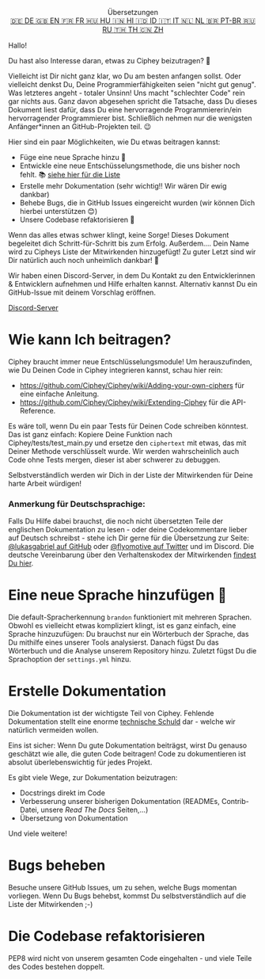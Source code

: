 <p align="center">
Übersetzungen <br>
<a href=https://github.com/Ciphey/Ciphey/tree/master/translations/de/CONTRIBUTING.md>🇩🇪 DE   </a>
<a href=https://github.com/Ciphey/Ciphey/tree/master/CONTRIBUTING.md>🇬🇧 EN   </a>
<a href=https://github.com/Ciphey/Ciphey/tree/master/translations/fr/CONTRIBUTING.md>🇫🇷 FR   </a>
<a href=https://github.com/Ciphey/Ciphey/tree/master/translations/hu/CONTRIBUTING.md>🇭🇺 HU   </a>
<a href=https://github.com/Ciphey/Ciphey/tree/master/translations/hi/CONTRIBUTING.md>🇮🇳 HI   </a>
<a href=https://github.com/Ciphey/Ciphey/tree/master/translations/id/CONTRIBUTING.md>🇮🇩 ID   </a>
<a href=https://github.com/Ciphey/Ciphey/tree/master/translations/it/CONTRIBUTING.md>🇮🇹 IT   </a>
<a href=https://github.com/Ciphey/Ciphey/tree/master/translations/nl/CONTRIBUTING.md>🇳🇱 NL   </a>
<a href=https://github.com/Ciphey/Ciphey/tree/master/translations/pt-br/CONTRIBUTING.md>🇧🇷 PT-BR   </a>
<a href=https://github.com/Ciphey/Ciphey/tree/master/translations/ru/CONTRIBUTING.md>🇷🇺 RU   </a>
<a href="https://github.com/Ciphey/Ciphey/tree/master/translations/th/CONTRIBUTING.md">🇹🇭 TH   </a>
<a href=https://github.com/Ciphey/Ciphey/tree/master/translations/zh/CONTRIBUTING.md>🇨🇳 ZH   </a>
</p>

Hallo! 

Du hast also Interesse daran, etwas zu Ciphey beizutragen? 🤔

Vielleicht ist Dir nicht ganz klar, wo Du am besten anfangen sollst. Oder vielleicht denkst Du, Deine Programmierfähigkeiten seien "nicht gut genug". Was letzteres angeht - totaler Unsinn! Uns macht "schlechter Code" rein gar nichts aus. Ganz davon abgesehen spricht die Tatsache, dass Du dieses Dokument liest dafür, dass Du eine hervorragende Programmiererin/ein hervorragender Programmierer bist. Schließlich nehmen nur die wenigsten Anfänger\*innen an GitHub-Projekten teil. 😉

Hier sind ein paar Möglichkeiten, wie Du etwas beitragen kannst:
* Füge eine neue Sprache hinzu 🧏
* Entwickle eine neue Entschüsselungsmethode, die uns bisher noch fehlt. 📚 [siehe hier für die Liste](https://github.com/Ciphey/Ciphey/issues/63)
* Erstelle mehr Dokumentation (sehr wichtig‼️  Wir wären Dir ewig dankbar)
* Behebe Bugs, die in GitHub Issues eingereicht wurden (wir können Dich hierbei unterstützen 😊)
* Unsere Codebase refaktorisieren 🥺

Wenn das alles etwas schwer klingt, keine Sorge! Dieses Dokument begeleitet dich Schritt-für-Schritt bis zum Erfolg. Außerdem.... Dein Name wird zu Cipheys Liste der Mitwirkenden hinzugefügt! 
Zu guter Letzt sind wir Dir natürlich auch noch unheimlich dankbar! 🙏


Wir haben einen Discord-Server, in dem Du Kontakt zu den Entwicklerinnen & Entwicklern aufnehmen und Hilfe erhalten kannst. Alternativ kannst Du ein GitHub-Issue mit deinem Vorschlag eröffnen. 

[Discord-Server](https://discord.gg/KfyRUWw)
# Wie kann Ich beitragen?
Ciphey braucht immer neue Entschlüsselungsmodule! Um herauszufinden, wie Du Deinen Code in Ciphey integrieren kannst, schau hier rein:
* https://github.com/Ciphey/Ciphey/wiki/Adding-your-own-ciphers für eine einfache Anleitung.
* https://github.com/Ciphey/Ciphey/wiki/Extending-Ciphey für die API-Reference.

Es wäre toll, wenn Du ein paar Tests für Deinen Code schreiben könntest. Das ist ganz einfach: 
Kopiere Deine Funktion nach Ciphey/tests/test_main.py und ersetze den `ciphertext` mit etwas, das mit Deiner Methode verschlüsselt wurde. Wir werden wahrscheinlich auch Code ohne Tests mergen, dieser ist aber schwerer zu debuggen.

Selbstverständlich werden wir Dich in der Liste der Mitwirkenden für Deine harte Arbeit würdigen!

### Anmerkung für Deutschsprachige:
Falls Du Hilfe dabei brauchst, die noch nicht übersetzten Teile der englischen Dokumentation zu lesen - oder deine Codekommentare lieber auf Deutsch schreibst - stehe ich Dir gerne für die Übersetzung zur Seite: [@lukasgabriel auf GitHub](https://github.com/lukasgabriel) oder [@flyomotive auf Twitter](https://twitter.com/flyomotive) und im Discord.
Die deutsche Vereinbarung über den Verhaltenskodex der Mitwirkenden [findest Du hier](CODE_OF_CONDUCT.de.md).

# Eine neue Sprache hinzufügen 🧏
Die default-Spracherkennung `brandon` funktioniert mit mehreren Sprachen.
Obwohl es vielleicht etwas kompliziert klingt, ist es ganz einfach, eine Sprache hinzuzufügen:
Du brauchst nur ein Wörterbuch der Sprache, das Du mithilfe eines unserer Tools analysierst. Danach fügst Du das Wörterbuch und die Analyse unserem Repository hinzu. Zuletzt fügst Du die Sprachoption der `settings.yml` hinzu.

# Erstelle Dokumentation
Die Dokumentation ist der wichtigste Teil von Ciphey. Fehlende Dokumentation stellt eine enorme [technische Schuld](https://de.wikipedia.org/wiki/Technische_Schulden) dar - welche wir natürlich vermeiden wollen.

Eins ist sicher: Wenn Du gute Dokumentation beiträgst, wirst Du genauso geschätzt wie alle, die guten Code beitragen! Code zu dokumentieren ist absolut überlebenswichtig für jedes Projekt.

Es gibt viele Wege, zur Dokumentation beizutragen:
* Docstrings direkt im Code
* Verbesserung unserer bisherigen Dokumentation (READMEs, Contrib-Datei, unsere *Read The Docs* Seiten,...)
* Übersetzung von Dokumentation

Und viele weitere!

# Bugs beheben
Besuche unsere GitHub Issues, um zu sehen, welche Bugs momentan vorliegen. Wenn Du Bugs behebst, kommst Du selbstverständlich auf die Liste der Mitwirkenden ;-)

# Die Codebase refaktorisieren
PEP8 wird nicht von unserem gesamten Code eingehalten - und viele Teile des Codes bestehen doppelt.
